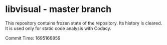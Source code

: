 # libvisual - master branch

This repository contains frozen state of the repository.
Its history is cleared. It is used only for static code
analysis with Codacy.

Commit Time: 1695166859